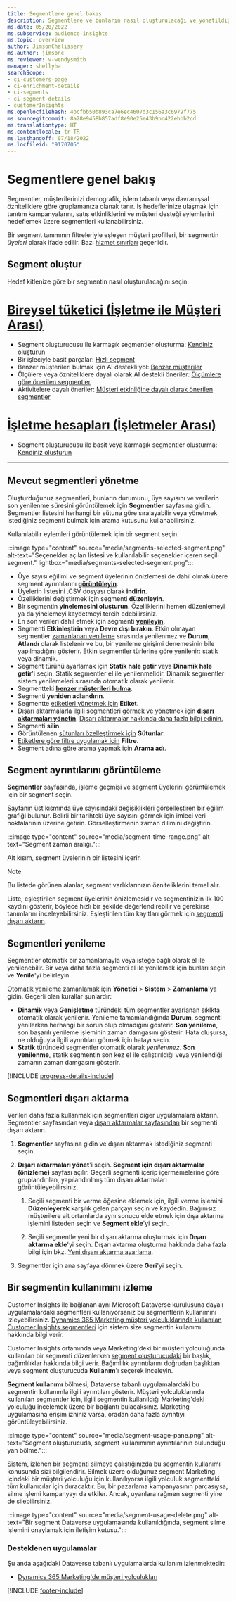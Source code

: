 ```yaml
---
title: Segmentlere genel bakış
description: Segmentlere ve bunların nasıl oluşturulacağı ve yönetildiği ile ilgili genel bakış.
ms.date: 05/20/2022
ms.subservice: audience-insights
ms.topic: overview
author: JimsonChalissery
ms.author: jimsonc
ms.reviewer: v-wendysmith
manager: shellyha
searchScope:
- ci-customers-page
- ci-enrichment-details
- ci-segments
- ci-segment-details
- customerInsights
ms.openlocfilehash: 4bcfbb50b893ca7e6ec4607d3c156a3c6979f775
ms.sourcegitcommit: 8a28e9458b857adf8e90e25e43b9bc422ebbb2cd
ms.translationtype: HT
ms.contentlocale: tr-TR
ms.lasthandoff: 07/18/2022
ms.locfileid: "9170705"
---
```

# <a name="segments-overview"></a>Segmentlere genel bakış

Segmentler, müşterilerinizi demografik, işlem tabanlı veya davranışsal özniteliklere göre gruplamanıza olanak tanır. İş hedeflerinize ulaşmak için tanıtım kampanyalarını, satış etkinliklerini ve müşteri desteği eylemlerini hedeflemek üzere segmentleri kullanabilirsiniz.

Bir segment tanımının filtreleriyle eşleşen müşteri profilleri, bir segmentin *üyeleri* olarak ifade edilir. Bazı [hizmet sınırları](/dynamics365/customer-insights/service-limits) geçerlidir.

## <a name="create-a-segment"></a>Segment oluştur

Hedef kitlenize göre bir segmentin nasıl oluşturulacağını seçin.

# <a name="individual-consumers-b-to-c"></a>[Bireysel tüketici (İşletme ile Müşteri Arası)](#tab/b2c)

- Segment oluşturucusu ile karmaşık segmentler oluşturma: [Kendiniz oluşturun](segment-builder.md)
- Bir işleciyle basit parçalar: [Hızlı segment](segment-quick.md)
- Benzer müşterileri bulmak için AI destekli yol: [Benzer müşteriler](find-similar-customer-segments.md)
- Ölçülere veya özniteliklere dayalı olarak AI destekli öneriler: [Ölçümlere göre önerilen segmentler](suggested-segments.md)
- Aktivitelere dayalı öneriler: [Müşteri etkinliğine dayalı olarak önerilen segmentler](suggested-segments-activity.md)

# <a name="business-accounts-b-to-b"></a>[İşletme hesapları (İşletmeler Arası)](#tab/b2b)

- Segment oluşturucusu ile basit veya karmaşık segmentler oluşturma: [Kendiniz oluşturun](segment-builder.md)

---

## <a name="manage-existing-segments"></a>Mevcut segmentleri yönetme

Oluşturduğunuz segmentleri, bunların durumunu, üye sayısını ve verilerin son yenilenme süresini görüntülemek için **Segmentler** sayfasına gidin. Segmentler listesini herhangi bir sütuna göre sıralayabilir veya yönetmek istediğiniz segmenti bulmak için arama kutusunu kullanabilirsiniz.

Kullanılabilir eylemleri görüntülemek için bir segment seçin.

:::image type="content" source="media/segments-selected-segment.png" alt-text="Seçenekler açılan listesi ve kullanılabilir seçenekler içeren seçili segment." lightbox="media/segments-selected-segment.png":::

- Üye sayısı eğilimi ve segment üyelerinin önizlemesi de dahil olmak üzere segment ayrıntılarını [**görüntüleyin**](#view-segment-details).
- Üyelerin listesini .CSV dosyası olarak **indirin**.
- Özelliklerini değiştirmek için segmenti **düzenleyin**.
- Bir segmentin **yinelemesini oluşturun**. Özelliklerini hemen düzenlemeyi ya da yinelemeyi kaydetmeyi tercih edebilirsiniz.
- En son verileri dahil etmek için segmenti [**yenileyin**](#refresh-segments).
- Segmenti **Etkinleştirin** veya **Devre dışı bırakın**. Etkin olmayan segmentler [zamanlanan yenileme](system.md#schedule-tab) sırasında yenilenmez ve **Durum**, **Atlandı** olarak listelenir ve bu, bir yenileme girişimi denemesinin bile yapılmadığını gösterir. Etkin segmentler türlerine göre yenilenir: statik veya dinamik.
- Segment türünü ayarlamak için **Statik hale getir** veya **Dinamik hale getir**'i seçin. Statik segmentler el ile yenilenmelidir. Dinamik segmentler sistem yenilemeleri sırasında otomatik olarak yenilenir.
- Segmentteki [**benzer müşterileri bulma**](find-similar-customer-segments.md).
- Segmenti **yeniden adlandırın**.
- Segmentte [etiketleri yönetmek için](work-with-tags-columns.md#manage-tags) **Etiket**.
- Dışarı aktarmalarla ilgili segmentleri görmek ve yönetmek için [**dışarı aktarmaları yönetin**](#export-segments). [Dışarı aktarmalar hakkında daha fazla bilgi edinin.](export-destinations.md)
- Segmenti **silin**.
- Görüntülenen [sütunları özelleştirmek için](work-with-tags-columns.md#customize-columns) **Sütunlar**.
- [Etiketlere göre filtre uygulamak için](work-with-tags-columns.md#filter-on-tags) **Filtre**.
- Segment adına göre arama yapmak için **Arama adı**.

## <a name="view-segment-details"></a>Segment ayrıntılarını görüntüleme

**Segmentler** sayfasında, işleme geçmişi ve segment üyelerini görüntülemek için bir segment seçin.

Sayfanın üst kısmında üye sayısındaki değişiklikleri görselleştiren bir eğilim grafiği bulunur. Belirli bir tarihteki üye sayısını görmek için imleci veri noktalarının üzerine getirin. Görselleştirmenin zaman dilimini değiştirin.

:::image type="content" source="media/segment-time-range.png" alt-text="Segment zaman aralığı.":::

Alt kısım, segment üyelerinin bir listesini içerir.

> [!NOTE]
> Bu listede görünen alanlar, segment varlıklarınızın özniteliklerini temel alır.
>
>Liste, eşleştirilen segment üyelerinin önizlemesidir ve segmentinizin ilk 100 kaydını gösterir, böylece hızlı bir şekilde değerlendirebilir ve gerekirse tanımlarını inceleyebilirsiniz. Eşleştirilen tüm kayıtları görmek için [segmenti dışarı aktarın](export-destinations.md).

## <a name="refresh-segments"></a>Segmentleri yenileme

Segmentler otomatik bir zamanlamayla veya isteğe bağlı olarak el ile yenilenebilir. Bir veya daha fazla segmenti el ile yenilemek için bunları seçin ve **Yenile**'yi belirleyin.

[Otomatik yenileme zamanlamak için](system.md#schedule-tab) **Yönetici** > **Sistem** > **Zamanlama**'ya gidin. Geçerli olan kurallar şunlardır:

- **Dinamik** veya **Genişletme** türündeki tüm segmentler ayarlanan sıklkta otomatik olarak yenilenir. Yenileme tamamlandığında **Durum**, segmenti yenilerken herhangi bir sorun olup olmadığını gösterir. **Son yenileme**, son başarılı yenileme işleminin zaman damgasını gösterir. Hata oluşursa, ne olduğuyla ilgili ayrıntıları görmek için hatayı seçin.
- **Statik** türündeki segmentler otomatik olarak *yenilenmez*. **Son yenilenme**, statik segmentin son kez el ile çalıştırıldığı veya yenilendiği zamanın zaman damgasını gösterir.

[!INCLUDE [progress-details-include](includes/progress-details-pane.md)]

## <a name="export-segments"></a>Segmentleri dışarı aktarma

Verileri daha fazla kullanmak için segmentleri diğer uygulamalara aktarın. Segmentler sayfasından veya [dışarı aktarmalar sayfasından](export-destinations.md) bir segmenti dışarı aktarın.

1. **Segmentler** sayfasına gidin ve dışarı aktarmak istediğiniz segmenti seçin.

1. **Dışarı aktarmaları yönet**'i seçin. **Segment için dışarı aktarmalar (önizleme)** sayfası açılır. Geçerli segmenti içerip içermemelerine göre gruplandırılan, yapılandırılmış tüm dışarı aktarmaları görüntüleyebilirsiniz.

   1. Seçili segmenti bir verme öğesine eklemek için, ilgili verme işlemini **Düzenleyerek** karşılık gelen parçayı seçin ve kaydedin. Bağımsız müşterilere ait ortamlarda aynı sonucu elde etmek için dışa aktarma işlemini listeden seçin ve **Segment ekle**'yi seçin.

   1. Seçili segmentle yeni bir dışarı aktarma oluşturmak için **Dışarı aktarma ekle**'yi seçin. Dışarı aktarma oluşturma hakkında daha fazla bilgi için bkz. [Yeni dışarı aktarma ayarlama](export-destinations.md#set-up-a-new-export).

1. Segmentler için ana sayfaya dönmek üzere **Geri**'yi seçin.

## <a name="track-usage-of-a-segment"></a>Bir segmentin kullanımını izleme

Customer Insights ile bağlanan aynı Microsoft Dataverse kuruluşuna dayalı uygulamalardaki segmentleri kullanıyorsanız bu segmentlerin kullanımını izleyebilirsiniz. [Dynamics 365 Marketing müşteri yolculuklarında kullanılan Customer Insights segmentleri](/dynamics365/marketing/real-time-marketing-ci-profile) için sistem size segmentin kullanımı hakkında bilgi verir.

Customer Insights ortamında veya Marketing'deki bir müşteri yolculuğunda kullanılan bir segmenti düzenlerken [segment oluşturucudaki](segment-builder.md) bir başlık, bağımlılıklar hakkında bilgi verir. Bağımlılık ayrıntılarını doğrudan başlıktan veya segment oluşturucuda **Kullanım**'ı seçerek inceleyin.

**Segment kullanımı** bölmesi, Dataverse tabanlı uygulamalardaki bu segmentin kullanımla ilgili ayrıntıları gösterir. Müşteri yolculuklarında kullanılan segmentler için, ilgili segmentin kullanıldığı Marketing'deki yolculuğu incelemek üzere bir bağlantı bulacaksınız. Marketing uygulamasına erişim izniniz varsa, oradan daha fazla ayrıntıyı görüntüleyebilirsiniz.

:::image type="content" source="media/segment-usage-pane.png" alt-text="Segment oluşturucuda, segment kullanımının ayrıntılarının bulunduğu yan bölme.":::

Sistem, izlenen bir segmenti silmeye çalıştığınızda bu segmentin kullanımı konusunda sizi bilgilendirir. Silmek üzere olduğunuz segment Marketing içindeki bir müşteri yolculuğu için kullanılıyorsa ilgili yolculuk segmentteki tüm kullanıcılar için duracaktır. Bu, bir pazarlama kampanyasının parçasıysa, silme işlemi kampanyayı da etkiler. Ancak, uyarılara rağmen segmenti yine de silebilirsiniz.

:::image type="content" source="media/segment-usage-delete.png" alt-text="Bir segment Dataverse uygulamasında kullanıldığında, segment silme işlemini onaylamak için iletişim kutusu.":::

### <a name="supported-apps"></a>Desteklenen uygulamalar

Şu anda aşağıdaki Dataverse tabanlı uygulamalarda kullanım izlenmektedir:

- [Dynamics 365 Marketing'de müşteri yolculukları](/dynamics365/marketing/real-time-marketing-ci-profile)

[!INCLUDE [footer-include](includes/footer-banner.md)]
